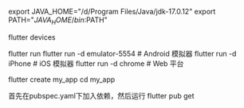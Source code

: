 <!-- git bash 配置临时环境 -->

export JAVA_HOME="/d/Program Files/Java/jdk-17.0.12"
export PATH="$JAVA_HOME/bin:$PATH"

<!-- 检查设备 -->
flutter devices

<!-- git bash 运行flutter项目 -->
flutter run
flutter run -d emulator-5554  # Android 模拟器
flutter run -d iPhone  # iOS 模拟器
flutter run -d chrome  # Web 平台

<!-- 创建项目 -->
flutter create my_app
cd my_app

<!-- 依赖安装 -->
首先在pubspec.yaml下加入依赖，然后运行
flutter pub get